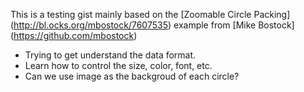 This is a testing gist mainly based on the 
[Zoomable Circle Packing] (http://bl.ocks.org/mbostock/7607535) 
example from [Mike Bostock] (https://github.com/mbostock)

- Trying to get understand the data format.
- Learn how to control the size, color, font, etc.
- Can we use image as the backgroud of each circle?
